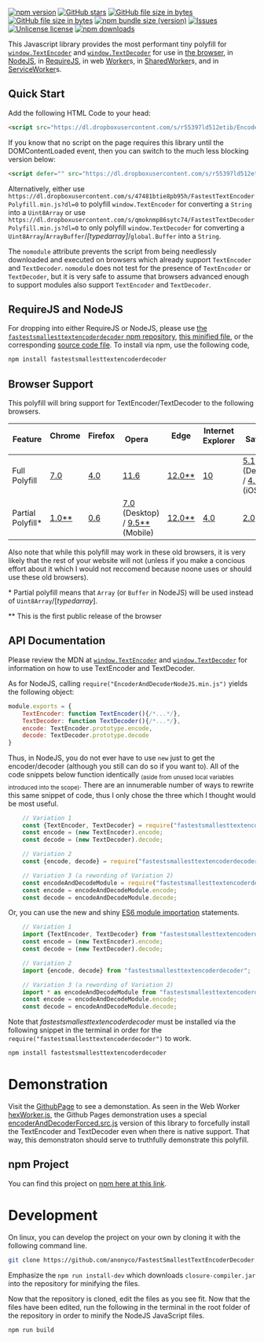 

[![npm version](http://img.shields.io/npm/v/fastestsmallesttextencoderdecoder.svg?label=version)](https://npmjs.org/package/fastestsmallesttextencoderdecoder "View this project on npm")
[![GitHub stars](https://img.shields.io/github/stars/anonyco/FastestSmallestTextEncoderDecoder.svg?style=social)](https://github.com/anonyco/FastestSmallestTextEncoderDecoder/stargazers "View others who have stared this repository")
[![GitHub file size in bytes](https://img.shields.io/github/size/anonyco/FastestSmallestTextEncoderDecoder/EncoderDecoderTogether.min.js.svg?label=without%20gzip)](https://github.com/anonyco/FastestSmallestTextEncoderDecoder/blob/master/EncoderDecoderTogether.min.js "File without gzip")
[![GitHub file size in bytes](https://img.shields.io/github/size/anonyco/FastestSmallestTextEncoderDecoder/gh-pages/EncoderDecoderTogether.min.js.gz.svg?label=gzip%20applied)](https://github.com/anonyco/FastestSmallestTextEncoderDecoder/blob/master/gh-pages/EncoderDecoderTogether.min.js.gz "Gzipped file")
[![npm bundle size (version)](https://img.shields.io/bundlephobia/min/fastestsmallesttextencoderdecoder/latest.svg?color=maroon&label=NPM%20bundle%20size)](https://npmjs.org/package/fastestsmallesttextencoderdecoder "View this project on npm")
[![Issues](http://img.shields.io/github/issues/anonyco/FastestSmallestTextEncoderDecoder.svg)]( https://github.com/anonyco/FastestSmallestTextEncoderDecoder/issues )
[![Unlicense license](http://img.shields.io/badge/license-Unlicense-brightgreen.svg)](https://unlicense.org/ "This project's liscence")
[![npm downloads](https://img.shields.io/npm/dt/fastestsmallesttextencoderdecoder.svg)](https://npmjs.org/package/fastestsmallesttextencoderdecoder "View this project on npm")

This Javascript library provides the most performant tiny polyfill for [`window.TextEncoder`](https://developer.mozilla.org/en-US/docs/Web/API/TextEncoder) and [`window.TextDecoder`](https://developer.mozilla.org/en-US/docs/Web/API/TextDecoder) for use in [the browser](https://developer.mozilla.org/en-US/docs/Web/API/Window), in [NodeJS](https://nodejs.org/en/docs/), in [RequireJS](https://requirejs.org/docs/whyamd.html), in web [Worker](https://developer.mozilla.org/en-US/docs/Web/API/DedicatedWorkerGlobalScope)s, in [SharedWorker](https://developer.mozilla.org/en-US/docs/Web/API/SharedWorkerGlobalScope)s, and in [ServiceWorker](https://developer.mozilla.org/en-US/docs/Web/API/ServiceWorkerGlobalScope)s.

## Quick Start

Add the following HTML Code to your head:

````HTML
<script src="https://dl.dropboxusercontent.com/s/r55397ld512etib/EncoderDecoderTogether.min.js?dl=0" nomodule="" type="text/javascript"></script>
````

If you know that no script on the page requires this library until the DOMContentLoaded event, then you can switch to the much less blocking version below:

````HTML
<script defer="" src="https://dl.dropboxusercontent.com/s/r55397ld512etib/EncoderDecoderTogether.min.js?dl=0" nomodule="" type="text/javascript"></script>
````

Alternatively, either use `https://dl.dropboxusercontent.com/s/47481btie8pb95h/FastestTextEncoderPolyfill.min.js?dl=0` to polyfill `window.TextEncoder` for converting a `String` into a `Uint8Array` or use `https://dl.dropboxusercontent.com/s/qmoknmp86sytc74/FastestTextDecoderPolyfill.min.js?dl=0` to only polyfill `window.TextDecoder` for converting a `Uint8Array`/`ArrayBuffer`/*\[typedarray\]*/`global.Buffer` into a `String`.

The `nomodule` attribute prevents the script from being needlessly downloaded and executed on browsers which already support `TextEncoder` and `TextDecoder`. `nomodule` does not test for the presence of `TextEncoder` or `TextDecoder`, but it is very safe to assume that browsers advanced enough to support modules also support `TextEncoder` and `TextDecoder`.

## RequireJS and NodeJS

For dropping into either RequireJS or NodeJS, please use [the `fastestsmallesttextencoderdecoder` npm repository](https://npmjs.org/package/fastestsmallesttextencoderdecoder), [this minified file](https://github.com/anonyco/FastestSmallestTextEncoderDecoder/blob/master/NodeJS/EncoderAndDecoderNodeJS.min.js), or the corresponding [source code file](https://github.com/anonyco/FastestSmallestTextEncoderDecoder/blob/master/NodeJS/EncoderAndDecoderNodeJS.src.js). To install via npm, use the following code,

```Bash
npm install fastestsmallesttextencoderdecoder
```

## Browser Support

This polyfill will bring
support for TextEncoder/TextDecoder to the following browsers.

| Feature | Chrome <img src="https://developer.mozilla.org/static/browsers/chrome.svg" height="14" /> | Firefox <img src="https://developer.mozilla.org/static/browsers/firefox.svg" height="14" /> | Opera <img src="https://developer.mozilla.org/static/browsers/opera.svg" height="14" /> | Edge <img src="https://developer.mozilla.org/static/browsers/edge.svg" height="14" /> | Internet Explorer <img src="https://developer.mozilla.org/static/browsers/internet-explorer.svg" height="14" /> | Safari <img src="https://developer.mozilla.org/static/browsers/safari.svg" height="14" /> | Android <img src="https://developer.mozilla.org/static/platforms/android.svg" height="14" /> | Samsung Internet <img src="https://developer.mozilla.org/static/browsers/samsung-internet.svg" height="14" /> | Node.js <img src="https://nodejs.org/static/favicon.ico" height="14" /> |
| ------------------ | --- | --- | -------------------------------- | ------ | --- | ------------------------- | --- | --- | --- |
| Full Polyfill      | [7.0](https://developer.mozilla.org/en-US/docs/Web/JavaScript/Reference/Global_Objects/TypedArray#Browser_compatibility) | [4.0](https://developer.mozilla.org/en-US/docs/Web/JavaScript/Reference/Global_Objects/TypedArray#Browser_compatibility) | [11.6](https://developer.mozilla.org/en-US/docs/Web/JavaScript/Reference/Global_Objects/TypedArray#Browser_compatibility)                             | [12.0\*\*](https://developer.mozilla.org/en-US/docs/Web/JavaScript/Reference/Global_Objects/TypedArray#Browser_compatibility) | [10](https://developer.mozilla.org/en-US/docs/Web/JavaScript/Reference/Global_Objects/TypedArray#Browser_compatibility)  | [5.1](https://developer.mozilla.org/en-US/docs/Web/JavaScript/Reference/Global_Objects/TypedArray#Browser_compatibility) (Desktop) / [4.2](https://developer.mozilla.org/en-US/docs/Web/JavaScript/Reference/Global_Objects/TypedArray#Browser_compatibility) (iOS) | [4.0](https://developer.mozilla.org/en-US/docs/Web/JavaScript/Reference/Global_Objects/TypedArray#Browser_compatibility) | [1.0](https://gist.github.com/poshaughnessy/5718717a04db20a02e9fdb3fc16e2258) | [3.0](https://nodejs.org/docs/latest-v4.x/api/buffer.html#buffer_buffers_and_typedarray) |
| Partial Polyfill\* | [1.0\*\*](https://robertnyman.com/javascript/index.html) | [0.6](https://en.wikipedia.org/wiki/Comparison_of_JavaScript_engines) | [7.0](https://en.wikipedia.org/wiki/Presto_\(browser_engine\)) (Desktop) / [9.5\*\*](https://en.wikipedia.org/wiki/Presto_\(browser_engine\)) (Mobile) | [12.0\*\*](https://developer.mozilla.org/en-US/docs/Web/JavaScript/Reference/Global_Objects/TypedArray#Browser_compatibility) | [4.0](https://en.wikipedia.org/wiki/Comparison_of_JavaScript_engines) | [2.0](https://en.wikipedia.org/wiki/Comparison_of_JavaScript_engines)                       | 1.0\*\* | [1.0\*\*](https://gist.github.com/poshaughnessy/5718717a04db20a02e9fdb3fc16e2258) | [0.10](https://nodejs.org/docs/latest-v0.10.x/api/index.html) |

Also note that while this polyfill may work in these old browsers, it is very likely that the rest of your website will not (unless if you make a concious effort about it which I would not reccomend because noone uses or should use these old browsers).

\* Partial polyfill means that `Array` (or `Buffer` in NodeJS) will be used instead of `Uint8Array`/\[*typedarray*\].

\*\* This is the first public release of the browser



## API Documentation

Please review the MDN at [`window.TextEncoder`](https://developer.mozilla.org/en-US/docs/Web/API/TextEncoder) and [`window.TextDecoder`](https://developer.mozilla.org/en-US/docs/Web/API/TextDecoder) for information on how to use TextEncoder and TextDecoder.

As for NodeJS, calling `require("EncoderAndDecoderNodeJS.min.js")` yields the following object:

```Javascript
module.exports = {
	TextEncoder: function TextEncoder(){/*...*/},
	TextDecoder: function TextDecoder(){/*...*/},
	encode: TextEncoder.prototype.encode,
	decode: TextDecoder.prototype.decode
}
```

Thus, in NodeJS, you do not ever have to use `new` just to get the encoder/decoder (although you still can do so if you want to). All of the code snippets below function identically <sub>(aside from unused local variables introduced into the scope)</sub>. There are an innumerable number of ways to rewrite this same snippet of code, thus I only chose the three which I thought would be most useful.

```Javascript
    // Variation 1
    const {TextEncoder, TextDecoder} = require("fastestsmallesttextencoderdecoder");
    const encode = (new TextEncoder).encode;
    const decode = (new TextDecoder).decode;
```

```Javascript
    // Variation 2
    const {encode, decode} = require("fastestsmallesttextencoderdecoder");
```

```Javascript
    // Variation 3 (a rewording of Variation 2)
    const encodeAndDecodeModule = require("fastestsmallesttextencoderdecoder");
    const encode = encodeAndDecodeModule.encode;
    const decode = encodeAndDecodeModule.decode;
```

Or, you can use the new and shiny [ES6 module importation](https://developer.mozilla.org/en-US/docs/web/javascript/reference/statements/import) statements.


```Javascript
    // Variation 1
    import {TextEncoder, TextDecoder} from "fastestsmallesttextencoderdecoder";
    const encode = (new TextEncoder).encode;
    const decode = (new TextDecoder).decode;
```

```Javascript
    // Variation 2
    import {encode, decode} from "fastestsmallesttextencoderdecoder";
```

```Javascript
    // Variation 3 (a rewording of Variation 2)
    import * as encodeAndDecodeModule from "fastestsmallesttextencoderdecoder";
    const encode = encodeAndDecodeModule.encode;
    const decode = encodeAndDecodeModule.decode;
```

Note that *fastestsmallesttextencoderdecoder* must be installed via the following snippet in the terminal in order for the `require("fastestsmallesttextencoderdecoder")` to work.

```Bash
npm install fastestsmallesttextencoderdecoder
```

# Demonstration

Visit the [GithubPage](https://anonyco.github.io/FastestSmallestTextEncoderDecoder/gh-pages/) to see a demonstation. As seen in the Web Worker [hexWorker.js](https://github.com/anonyco/FastestSmallestTextEncoderDecoder/blob/master/gh-pages/hexWorker.js), the Github Pages demonstration uses a special [encoderAndDecoderForced.src.js](https://github.com/anonyco/FastestSmallestTextEncoderDecoder/blob/master/gh-pages/encoderAndDecoderForced.src.js) version of this library to forcefully install the TextEncoder and TextDecoder even when there is native support. That way, this demonstraton should serve to truthfully demonstrate this polyfill.

## npm Project
You can find this project on [npm here at this link](https://npmjs.org/package/fastestsmallesttextencoderdecoder).

# Development

On linux, you can develop the project on your own by cloning it with the following command line.

```Bash
git clone https://github.com/anonyco/FastestSmallestTextEncoderDecoder.git; cd FastestSmallestTextEncoderDecoder; npm run install-dev
```

Emphasize the `npm run install-dev` which downloads `closure-compiler.jar` into the repository for minifying the files.

Now that the repository is cloned, edit the files as you see fit. Now that the files have been edited, run the following in the terminal in the root folder of the repository in order to minify the NodeJS JavaScript files.

```Bash
npm run build
```


